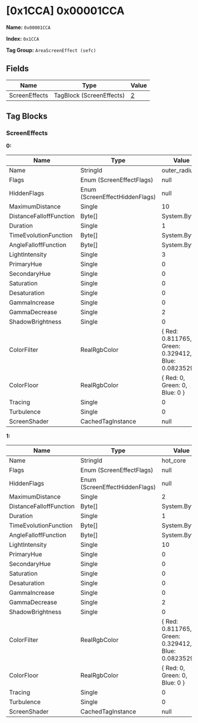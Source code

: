# [0x1CCA] 0x00001CCA

**Name:** ```0x00001CCA```

**Index:** ```0x1CCA```

**Tag Group:** ```AreaScreenEffect (sefc)```

## Fields

Name	| Type	| Value
---	|---	|---	|
ScreenEffects	|TagBlock (ScreenEffects)	|[2](#screeneffects)


## Tag Blocks

### ScreenEffects

**0:**

Name	| Type	| Value
---	|---	|---	|
Name	|StringId	|outer_radius
Flags	|Enum (ScreenEffectFlags)	|null
HiddenFlags	|Enum (ScreenEffectHiddenFlags)	|null
MaximumDistance	|Single	|10
DistanceFalloffFunction	|Byte[]	|System.Byte[]
Duration	|Single	|1
TimeEvolutionFunction	|Byte[]	|System.Byte[]
AngleFalloffFunction	|Byte[]	|System.Byte[]
LightIntensity	|Single	|3
PrimaryHue	|Single	|0
SecondaryHue	|Single	|0
Saturation	|Single	|0
Desaturation	|Single	|0
GammaIncrease	|Single	|0
GammaDecrease	|Single	|2
ShadowBrightness	|Single	|0
ColorFilter	|RealRgbColor	|{ Red: 0.811765, Green: 0.329412, Blue: 0.0823529 }
ColorFloor	|RealRgbColor	|{ Red: 0, Green: 0, Blue: 0 }
Tracing	|Single	|0
Turbulence	|Single	|0
ScreenShader	|CachedTagInstance	|null


**1:**

Name	| Type	| Value
---	|---	|---	|
Name	|StringId	|hot_core
Flags	|Enum (ScreenEffectFlags)	|null
HiddenFlags	|Enum (ScreenEffectHiddenFlags)	|null
MaximumDistance	|Single	|2
DistanceFalloffFunction	|Byte[]	|System.Byte[]
Duration	|Single	|1
TimeEvolutionFunction	|Byte[]	|System.Byte[]
AngleFalloffFunction	|Byte[]	|System.Byte[]
LightIntensity	|Single	|10
PrimaryHue	|Single	|0
SecondaryHue	|Single	|0
Saturation	|Single	|0
Desaturation	|Single	|0
GammaIncrease	|Single	|0
GammaDecrease	|Single	|2
ShadowBrightness	|Single	|0
ColorFilter	|RealRgbColor	|{ Red: 0.811765, Green: 0.329412, Blue: 0.0823529 }
ColorFloor	|RealRgbColor	|{ Red: 0, Green: 0, Blue: 0 }
Tracing	|Single	|0
Turbulence	|Single	|0
ScreenShader	|CachedTagInstance	|null


